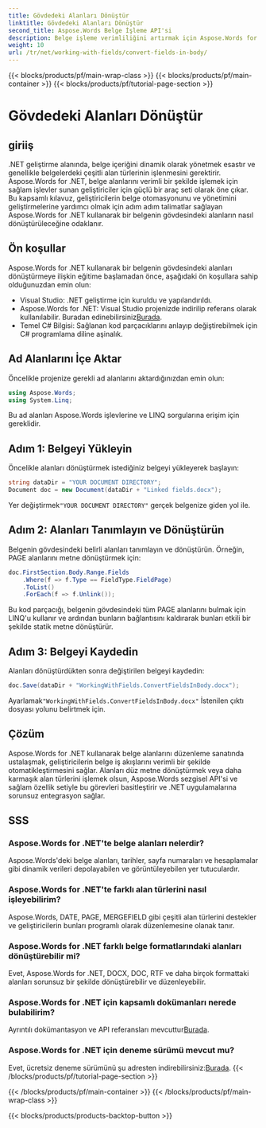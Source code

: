 ```yaml
---
title: Gövdedeki Alanları Dönüştür
linktitle: Gövdedeki Alanları Dönüştür
second_title: Aspose.Words Belge İşleme API'si
description: Belge işleme verimliliğini artırmak için Aspose.Words for .NET'i kullanarak belge alanlarını statik metne nasıl dönüştüreceğinizi öğrenin.
weight: 10
url: /tr/net/working-with-fields/convert-fields-in-body/
---
```


{{< blocks/products/pf/main-wrap-class >}}
{{< blocks/products/pf/main-container >}}
{{< blocks/products/pf/tutorial-page-section >}}

# Gövdedeki Alanları Dönüştür

## giriiş

.NET geliştirme alanında, belge içeriğini dinamik olarak yönetmek esastır ve genellikle belgelerdeki çeşitli alan türlerinin işlenmesini gerektirir. Aspose.Words for .NET, belge alanlarını verimli bir şekilde işlemek için sağlam işlevler sunan geliştiriciler için güçlü bir araç seti olarak öne çıkar. Bu kapsamlı kılavuz, geliştiricilerin belge otomasyonunu ve yönetimini geliştirmelerine yardımcı olmak için adım adım talimatlar sağlayan Aspose.Words for .NET kullanarak bir belgenin gövdesindeki alanların nasıl dönüştürüleceğine odaklanır.

## Ön koşullar

Aspose.Words for .NET kullanarak bir belgenin gövdesindeki alanları dönüştürmeye ilişkin eğitime başlamadan önce, aşağıdaki ön koşullara sahip olduğunuzdan emin olun:

- Visual Studio: .NET geliştirme için kuruldu ve yapılandırıldı.
-  Aspose.Words for .NET: Visual Studio projenizde indirilip referans olarak kullanılabilir. Buradan edinebilirsiniz[Burada](https://releases.aspose.com/words/net/).
- Temel C# Bilgisi: Sağlanan kod parçacıklarını anlayıp değiştirebilmek için C# programlama diline aşinalık.

## Ad Alanlarını İçe Aktar

Öncelikle projenize gerekli ad alanlarını aktardığınızdan emin olun:

```csharp
using Aspose.Words;
using System.Linq;
```

Bu ad alanları Aspose.Words işlevlerine ve LINQ sorgularına erişim için gereklidir.

## Adım 1: Belgeyi Yükleyin

Öncelikle alanları dönüştürmek istediğiniz belgeyi yükleyerek başlayın:

```csharp
string dataDir = "YOUR DOCUMENT DIRECTORY";
Document doc = new Document(dataDir + "Linked fields.docx");
```

 Yer değiştirmek`"YOUR DOCUMENT DIRECTORY"` gerçek belgenize giden yol ile.

## Adım 2: Alanları Tanımlayın ve Dönüştürün

Belgenin gövdesindeki belirli alanları tanımlayın ve dönüştürün. Örneğin, PAGE alanlarını metne dönüştürmek için:

```csharp
doc.FirstSection.Body.Range.Fields
    .Where(f => f.Type == FieldType.FieldPage)
    .ToList()
    .ForEach(f => f.Unlink());
```

Bu kod parçacığı, belgenin gövdesindeki tüm PAGE alanlarını bulmak için LINQ'u kullanır ve ardından bunların bağlantısını kaldırarak bunları etkili bir şekilde statik metne dönüştürür.

## Adım 3: Belgeyi Kaydedin

Alanları dönüştürdükten sonra değiştirilen belgeyi kaydedin:

```csharp
doc.Save(dataDir + "WorkingWithFields.ConvertFieldsInBody.docx");
```

 Ayarlamak`"WorkingWithFields.ConvertFieldsInBody.docx"` İstenilen çıktı dosyası yolunu belirtmek için.

## Çözüm

Aspose.Words for .NET kullanarak belge alanlarını düzenleme sanatında ustalaşmak, geliştiricilerin belge iş akışlarını verimli bir şekilde otomatikleştirmesini sağlar. Alanları düz metne dönüştürmek veya daha karmaşık alan türlerini işlemek olsun, Aspose.Words sezgisel API'si ve sağlam özellik setiyle bu görevleri basitleştirir ve .NET uygulamalarına sorunsuz entegrasyon sağlar.

## SSS

### Aspose.Words for .NET'te belge alanları nelerdir?
Aspose.Words'deki belge alanları, tarihler, sayfa numaraları ve hesaplamalar gibi dinamik verileri depolayabilen ve görüntüleyebilen yer tutuculardır.

### Aspose.Words for .NET'te farklı alan türlerini nasıl işleyebilirim?
Aspose.Words, DATE, PAGE, MERGEFIELD gibi çeşitli alan türlerini destekler ve geliştiricilerin bunları programlı olarak düzenlemesine olanak tanır.

### Aspose.Words for .NET farklı belge formatlarındaki alanları dönüştürebilir mi?
Evet, Aspose.Words for .NET, DOCX, DOC, RTF ve daha birçok formattaki alanları sorunsuz bir şekilde dönüştürebilir ve düzenleyebilir.

### Aspose.Words for .NET için kapsamlı dokümanları nerede bulabilirim?
 Ayrıntılı dokümantasyon ve API referansları mevcuttur[Burada](https://reference.aspose.com/words/net/).

### Aspose.Words for .NET için deneme sürümü mevcut mu?
 Evet, ücretsiz deneme sürümünü şu adresten indirebilirsiniz:[Burada](https://releases.aspose.com/).
{{< /blocks/products/pf/tutorial-page-section >}}

{{< /blocks/products/pf/main-container >}}
{{< /blocks/products/pf/main-wrap-class >}}

{{< blocks/products/products-backtop-button >}}
